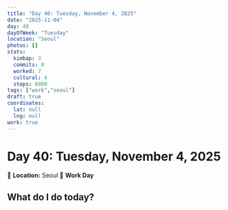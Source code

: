 ```yaml
---
title: "Day 40: Tuesday, November 4, 2025"
date: "2025-11-04"
day: 40
dayOfWeek: "Tuesday"
location: "Seoul"
photos: []
stats:
  kimbap: 3
  commits: 0
  worked: 7
  cultural: 4
  steps: 6000
tags: ["work","seoul"]
draft: true
coordinates:
  lat: null
  lng: null
work: true
---
```

# Day 40: Tuesday, November 4, 2025

📍 **Location:** Seoul
💼 **Work Day**

## What do I do today?



